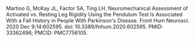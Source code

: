 Martino G, McKay JL, Factor SA, Ting LH. Neuromechanical Assessment of Activated vs. Resting Leg Rigidity Using the Pendulum Test Is Associated With a Fall History in People With Parkinson's Disease. Front Hum Neurosci. 2020 Dec 9;14:602595. doi: 10.3389/fnhum.2020.602595. PMID: 33362496; PMCID: PMC7756105.

